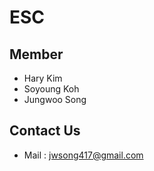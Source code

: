 # ESC

## Member

- Hary Kim
- Soyoung Koh
- Jungwoo Song

## Contact Us

- Mail : jwsong417@gmail.com
